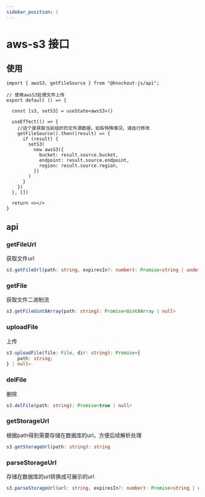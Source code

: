 ```yaml
---
sidebar_position: 1
---
```


# aws-s3 接口

## 使用

```tsx title=xxx.tsx
import { awsS3, getFileSource } from "@knockout-js/api";

// 使用awsS3处理文件上传
export default () => {

  const [s3, setS3] = useState<awsS3>()

  useEffect(() => {
    //这个是获取当前组织的文件源数据，如有特殊情况，请自行修改
    getFileSource().then((result) => {
      if (result) {
        setS3(
          new awsS3({
            bucket: result.source.bucket,
            endpoint: result.source.endpoint,
            region: result.source.region,
          })
        )
      }
    })
  }, [])

  return <></>
}

```

## api


### getFileUrl

获取文件url

```ts
s3.getFileUrl(path: string, expiresIn?: number): Promise<string | undefined>
```

### getFile

获取文件二进制流

```ts
s3.getFileUint8Array(path: string): Promise<Uint8Array | null>
```

### uploadFile

上传

```ts
s3.uploadFile(file: File, dir: string): Promise<{
    path: string;
} | null>
```

### delFile

删除

```ts
s3.delFile(path: string): Promise<true | null>
```


### getStorageUrl

根据path得到需要存储在数据库的url，方便后续解析处理

```ts
s3.getStorageUrl(path: string): string
```


### parseStorageUrl

存储在数据库的url转换成可展示的url

```ts
s3.parseStorageUrl(url: string, expiresIn?: number): Promise<string | undefined>
```
